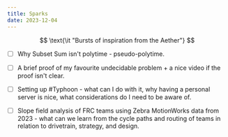 ```yaml
---
title: Sparks
date: 2023-12-04
---
```


$$
\text{\it "Bursts of inspiration from the Aether"}
$$
- [ ] Why Subset Sum isn't polytime - pseudo-polytime.
- [ ] A brief proof of my favourite undecidable problem + a nice video if the proof isn't clear.
- [ ] Setting up #Typhoon  - what can I do with it, why having a personal server is nice, what considerations do I need to be aware of.
- [ ] Slope field analysis of FRC teams using Zebra MotionWorks data from 2023 - what can we learn from the cycle paths and routing of teams in relation to drivetrain, strategy, and design.


